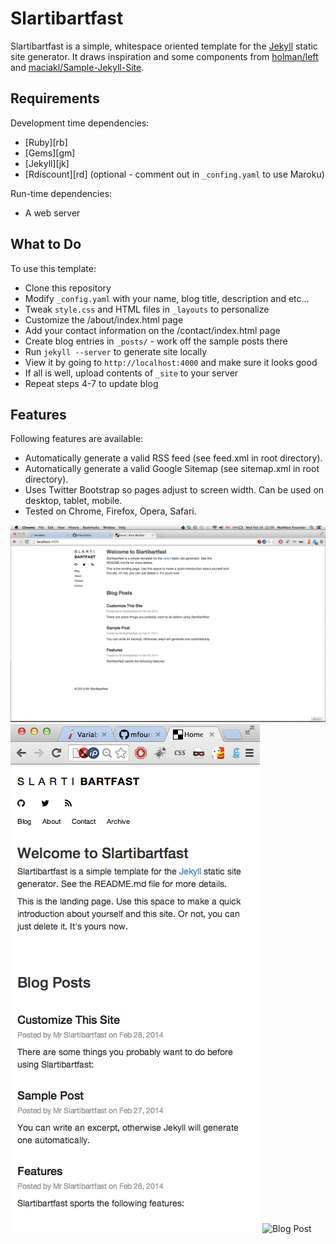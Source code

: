 Slartibartfast
===

Slartibartfast is a simple, whitespace oriented template for the [Jekyll](http://jekyllrb.com/) static site generator. It draws inspiration and some components from [holman/left](https://github.com/holman/left) and [maciakl/Sample-Jekyll-Site](https://github.com/maciakl/Sample-Jekyll-Site). 


Requirements
------------

Development time dependencies:

* [Ruby][rb]
* [Gems][gm]
* [Jekyll][jk]
* [Rdiscount][rd] (optional - comment out in `_confing.yaml` to use Maroku)

Run-time dependencies:

* A web server


What to Do
----------

To use this template:

* Clone this repository
* Modify `_config.yaml` with your name, blog title, description and etc...
* Tweak `style.css` and HTML files in `_layouts` to personalize
* Customize the /about/index.html page
* Add your contact information on the /contact/index.html page
* Create blog entries in `_posts/` - work off the sample posts there
* Run `jekyll --server` to generate site locally
* View it by going to `http://localhost:4000` and make sure it looks good
* If all is well, upload contents of `_site` to your server
* Repeat steps 4-7 to update blog


Features
--------

Following features are available:

* Automatically generate a valid RSS feed (see feed.xml in root directory).
* Automatically generate a valid Google Sitemap (see sitemap.xml in root directory).
* Uses Twitter Bootstrap so pages adjust to screen width. Can be used on desktop, tablet, mobile. 
* Tested on Chrome, Firefox, Opera, Safari. 


  
![Front Page](img/screenshot1.png) 
![Narrow Width](img/screenshot2.png)
![Blog Post](img/screenshot3.png)